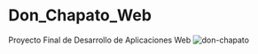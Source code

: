 # Don_Chapato_Web
Proyecto Final de Desarrollo de Aplicaciones Web
![don-chapato](https://github.com/user-attachments/assets/fe4f3f67-a15d-444a-abe9-16c567b3485c)
